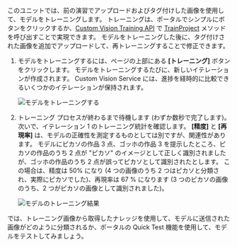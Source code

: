 このユニットでは、前の演習でアップロードおよびタグ付けした画像を使用して、モデルをトレーニングします。 トレーニングは、ポータルでシンプルにボタンをクリックするか、[Custom Vision Training API](https://southcentralus.dev.cognitive.microsoft.com/docs/services/d9a10a4a5f8549599f1ecafc435119fa/operations/58d5835bc8cb231380095be3) で [TrainProject](https://southcentralus.dev.cognitive.microsoft.com/docs/services/d9a10a4a5f8549599f1ecafc435119fa/operations/58d5835bc8cb231380095bed) メソッドを呼び出すことで実現できます。 モデルをトレーニングした後に、タグ付けされた画像を追加でアップロードして、再トレーニングすることで修正できます。
 
1. モデルをトレーニングするには、ページの上部にある **[トレーニング]** ボタンをクリックします。 モデルをトレーニングするたびに、新しいイテレーションが作成されます。 Custom Vision Service には、進捗を経時的に比較できるいくつかのイテレーションが保持されます。

    ![モデルをトレーニングする](../media-draft/2-portal-click-train.png)

1. トレーニング プロセスが終わるまで待機します (わずか数秒で完了します)。次いで、イテレーション 1 のトレーニング統計を確認します。 **[精度]** と **[再現率]** は、モデルの正確性を測定するものとしては別ですが、関連性があります。 モデルにピカソの作品 3 点、ゴッホの作品 3 を提示したところ、ピカソの作品のうち 2 点が "ピカソ" のイメージとして正しく識別されましたが、ゴッホの作品のうち 2 点が誤ってピカソとして識別されたとします。 この場合は、精度は 50% になり (4 つの画像のうち 2 つはピカソと分類され、実際にピカソでした)、再現率は 67 % になります (3 つのピカソの画像のうち、2 つがピカソの画像として識別されました)。

    ![モデルのトレーニング結果](../media-draft/2-portal-train-complete.png)

では、トレーニング画像から取得したナレッジを使用して、モデルに送信された画像がどのように分類されるか、ポータルの Quick Test 機能を使用して、モデルをテストしてみましょう。